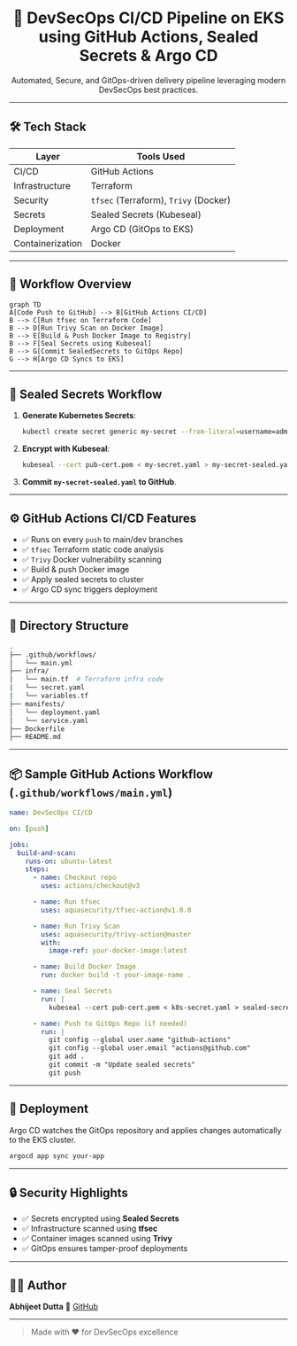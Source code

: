 <div align="center">

# 🚀 DevSecOps CI/CD Pipeline on EKS using GitHub Actions, Sealed Secrets & Argo CD

Automated, Secure, and GitOps-driven delivery pipeline leveraging modern DevSecOps best practices.

</div>

---

## 🛠️ Tech Stack

| Layer            | Tools Used                            |
| ---------------- | ------------------------------------- |
| CI/CD            | GitHub Actions                        |
| Infrastructure   | Terraform                             |
| Security         | `tfsec` (Terraform), `Trivy` (Docker) |
| Secrets          | Sealed Secrets (Kubeseal)             |
| Deployment       | Argo CD (GitOps to EKS)               |
| Containerization | Docker                                |


---

## 🔁 Workflow Overview

```mermaid
graph TD
A[Code Push to GitHub] --> B[GitHub Actions CI/CD]
B --> C[Run tfsec on Terraform Code]
B --> D[Run Trivy Scan on Docker Image]
B --> E[Build & Push Docker Image to Registry]
B --> F[Seal Secrets using Kubeseal]
B --> G[Commit SealedSecrets to GitOps Repo]
G --> H[Argo CD Syncs to EKS]
```

---

## 🔐 Sealed Secrets Workflow

1. **Generate Kubernetes Secrets**:

   ```bash
   kubectl create secret generic my-secret --from-literal=username=admin --dry-run=client -o yaml > my-secret.yaml
   ```

2. **Encrypt with Kubeseal**:

   ```bash
   kubeseal --cert pub-cert.pem < my-secret.yaml > my-secret-sealed.yaml
   ```

3. **Commit `my-secret-sealed.yaml` to GitHub**.

---

## ⚙️ GitHub Actions CI/CD Features

* ✅ Runs on every `push` to main/dev branches
* ✅ `tfsec` Terraform static code analysis
* ✅ `Trivy` Docker vulnerability scanning
* ✅ Build & push Docker image
* ✅ Apply sealed secrets to cluster
* ✅ Argo CD sync triggers deployment

---

## 📁 Directory Structure

```bash
.
├── .github/workflows/
│   └── main.yml
├── infra/
│   └── main.tf  # Terraform infra code
|   └── secret.yaml
|   └── variables.tf
├── manifests/
│   └── deployment.yaml
│   └── service.yaml
├── Dockerfile
├── README.md
```

---

## 📦 Sample GitHub Actions Workflow (`.github/workflows/main.yml`)

```yaml
name: DevSecOps CI/CD

on: [push]

jobs:
  build-and-scan:
    runs-on: ubuntu-latest
    steps:
      - name: Checkout repo
        uses: actions/checkout@v3

      - name: Run tfsec
        uses: aquasecurity/tfsec-action@v1.0.0

      - name: Run Trivy Scan
        uses: aquasecurity/trivy-action@master
        with:
          image-ref: your-docker-image:latest

      - name: Build Docker Image
        run: docker build -t your-image-name .

      - name: Seal Secrets
        run: |
          kubeseal --cert pub-cert.pem < k8s-secret.yaml > sealed-secret.yaml

      - name: Push to GitOps Repo (if needed)
        run: |
          git config --global user.name "github-actions"
          git config --global user.email "actions@github.com"
          git add .
          git commit -m "Update sealed secrets"
          git push
```

---

## 🚀 Deployment

Argo CD watches the GitOps repository and applies changes automatically to the EKS cluster.

```bash
argocd app sync your-app
```

---

## 🔒 Security Highlights

* ✅ Secrets encrypted using **Sealed Secrets**
* ✅ Infrastructure scanned using **tfsec**
* ✅ Container images scanned using **Trivy**
* ✅ GitOps ensures tamper-proof deployments

---

## 👨‍💻 Author

**Abhijeet Dutta**
🔗 [GitHub](https://github.com/abhijeetdutta-1908/CICD_DevSecOps)

---

> Made with ❤️ for DevSecOps excellence
